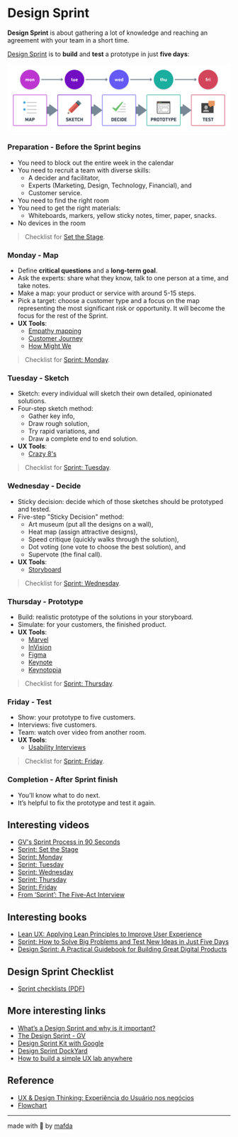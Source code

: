 # Design Sprint

**Design Sprint** is about gathering a lot of knowledge and reaching an agreement with your team in a short time.

[Design Sprint](https://www.thesprintbook.com/how) is to **build** and **test** a prototype in just **five days**:

![design sprint by mafda](img/design_sprint_by_mafda@2x.png)

### Preparation - Before the Sprint begins

* You need to block out the entire week in the calendar
* You need to recruit a team with diverse skills: 
  * A decider and facilitator,
  * Experts (Marketing, Design, Technology, Financial), and
  * Customer service.
* You need to find the right room
* You need to get the right materials:
  * Whiteboards, markers, yellow sticky notes, timer, paper, snacks.
* No devices in the room

> Checklist for [Set the Stage](https://library.gv.com/sprint-week-set-the-stage-99f2f29ce0e7).

### Monday - Map

* Define **critical questions** and a **long-term goal**.
* Ask the experts: share what they know, talk to one person at a time, and take notes.
* Make a map: your product or service with around 5-15 steps.
* Pick a target: choose a customer type and a focus on the map representing the most significant risk or opportunity. It will become the focus for the rest of the Sprint.
* **UX Tools**:
  * [Empathy mapping](https://medium.com/swlh/what-is-an-empathy-map-and-why-is-it-valuable-for-your-business-14236be4fdf4)
  * [Customer Journey](https://www.appcues.com/blog/user-journey-map)
  * [How Might We](https://medium.com/@Yasith/how-might-we-notes-6c29cd31fa0)

> Checklist for [Sprint: Monday](https://library.gv.com/sprint-week-monday-4bf0606b5c81).

### Tuesday - Sketch

* Sketch: every individual will sketch their own detailed, opinionated solutions.
* Four-step sketch method:
  * Gather key info,
  * Draw rough solution,
  * Try rapid variations, and
  * Draw a complete end to end solution.
* **UX Tools**:
  * [Crazy 8's](https://blog.prototypr.io/how-to-run-a-crazy-eights-workshop-60d0a67b29a)

> Checklist for [Sprint: Tuesday](https://library.gv.com/sprint-week-tuesday-d22b30f905c3).


### Wednesday - Decide

* Sticky decision: decide which of those sketches should be prototyped and tested.
* Five-step "Sticky Decision" method:
  * Art museum (put all the designs on a wall),
  * Heat map (assign attractive designs),
  * Speed critique (quickly walks through the solution),
  * Dot voting (one vote to choose the best solution), and
  * Supervote (the final call).
* **UX Tools**:
  * [Storyboard](https://sprintstories.com/storyboarding-2-0-4e282b2da94d) 

> Checklist for [Sprint: Wednesday](https://library.gv.com/sprint-week-wednesday-900fe3f2c26e).

### Thursday - Prototype

* Build: realistic prototype of the solutions in your storyboard.
* Simulate: for your customers, the finished product.
* **UX Tools**: 
  * [Marvel](https://marvelapp.com/)
  * [InVision](https://www.invisionapp.com/)
  * [Figma](https://www.figma.com/)
  * [Keynote](https://www.apple.com/keynote/)
  * [Keynotopia](https://keynotopia.com/)

> Checklist for [Sprint: Thursday](https://library.gv.com/sprint-week-thursday-df8d7c8c0555).

### Friday - Test

* Show: your prototype to five customers.
* Interviews: five customers.
* Team: watch over video from another room.
* **UX Tools**: 
  * [Usability Interviews](https://www.nngroup.com/articles/how-many-test-users/)

> Checklist for [Sprint: Friday](https://library.gv.com/sprint-week-friday-7f66b4194137#.8e10zsect).

### Completion - After Sprint finish

* You’ll know what to do next.
* It’s helpful to fix the prototype and test it again.

## Interesting videos

* [GV's Sprint Process in 90 Seconds](https://www.youtube.com/watch?v=K2vSQPh6MCE)
* [Sprint: Set the Stage](https://www.youtube.com/watch?v=Fc6A2WuEkZI&t=3s)
* [Sprint: Monday](https://www.youtube.com/watch?v=7zOBMxRYJ7I&t=9s)
* [Sprint: Tuesday](https://www.youtube.com/watch?v=_ITJ5lAXQhg&t=5s)
* [Sprint: Wednesday](https://www.youtube.com/watch?v=7BKBFOOKbNo&t=2s)
* [Sprint: Thursday](https://www.youtube.com/watch?v=IGcwFV76t7o&t=5s)
* [Sprint: Friday](https://www.youtube.com/watch?v=jQmBuKN10VY&t=3s)
* [From ‘Sprint’: The Five-Act Interview](https://www.youtube.com/watch?v=U9ZG19XTbd4&t=11s)

## Interesting books

* [Lean UX: Applying Lean Principles to Improve User Experience](https://www.oreilly.com/library/view/lean-ux/9781449366834/)
* [Sprint: How to Solve Big Problems and Test New Ideas in Just Five Days](https://www.thesprintbook.com/)
* [Design Sprint: A Practical Guidebook for Building Great Digital Products](http://www.designsprintbook.com/)

## Design Sprint Checklist

* [Sprint checklists (PDF)](https://static1.squarespace.com/static/56778f460ab377c981686546/t/56c2b6c337013bc7bcab14c7/1456958631313/Sprint+checklists.pdf)

## More interesting links

* [What’s a Design Sprint and why is it important?](https://uxplanet.org/whats-a-design-sprint-and-why-is-it-important-f7b826651e09)
* [The Design Sprint - GV](https://www.gv.com/sprint/)
* [Design Sprint Kit with Google](https://designsprintkit.withgoogle.com/)
* [Design Sprint DockYard](https://dockyard.com/design-sprints/)
* [How to build a simple UX lab anywhere](https://library.gv.com/how-to-build-a-simple-ux-lab-anywhere-86e6c6b3fed4)

## Reference

* [UX & Design Thinking: Experiência do Usuário nos negócios](https://www.udemy.com/course/ux-design/)
* [Flowchart](https://whimsical.com/)

---
made with 💙 by [mafda](https://mafda.github.io/)